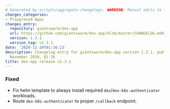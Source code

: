 ```yaml
---
# Generated by scripts/aggregate-changelogs. WARNING: Manual edits to this files will be overwritten.
changes_categories:
- Playground Apps
changes_entry:
  repository: giantswarm/dex-app
  url: https://github.com/giantswarm/dex-app/blob/master/CHANGELOG.md#131---2020-11-20
  version: 1.3.1
  version_tag: v1.3.1
date: '2020-11-20T01:16:23'
description: Changelog entry for giantswarm/dex-app version 1.3.1, published on 20
  November 2020, 01:16
title: dex-app release v1.3.1
---
```


### Fixed
- Fix helm template to always install required `dex`/`dex-k8s-authenticator` workloads.
- Route `dex-k8s-authenticator` to proper `/callback` endpoint.
